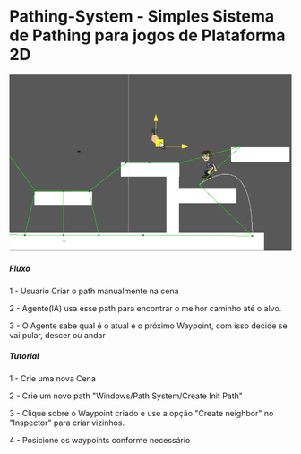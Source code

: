 # Pathing-System - Simples Sistema de Pathing para jogos de Plataforma 2D
![](https://github.com/EwertonLug/Pathing-System/blob/master/Assets/Images/bg.png)
<h5>Fluxo</h5>
<p>1 - Usuario Criar o path manualmente na cena</p>
<p>2 - Agente(IA) usa esse path para encontrar o melhor caminho até o alvo.</p>
<p>3 - O Agente sabe qual é o atual e o próximo Waypoint, com isso decide se vai pular, descer ou andar</p>

<h5>Tutorial</h5>
<p>1 - Crie uma nova Cena</p>
<p>2 - Crie um novo path "Windows/Path System/Create Init Path"</p>
<p>3 - Clique sobre o Waypoint criado e use a opção "Create neighbor" no "Inspector" para criar vizinhos.</p>
<p>4 - Posicione os waypoints conforme necessário</p>

